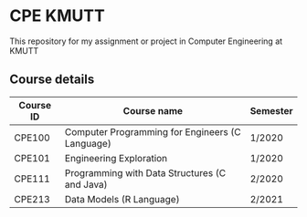 # CPE KMUTT
This repository for my assignment or project in Computer Engineering at KMUTT

## Course details
| Course ID             | Course name                                      | Semester         |
| --------------------- | ------------------------------------------------ | ---------------- |
| CPE100                | Computer Programming for Engineers (C Language)  | 1/2020           |
| CPE101                | Engineering Exploration                          | 1/2020           |
| CPE111                | Programming with Data Structures (C and Java)    | 2/2020           |
| CPE213                | Data Models (R Language)                         | 2/2021           |
